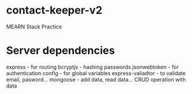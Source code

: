 # contact-keeper-v2

MEARN Stack Practice

# Server dependencies

express - for routing
bcryptjs - hashing passwords
jsonwebtoken - for authentication
config - for global variables
express-valiadtor - to validate email, pasword...
mongoose - add data, read data... CRUD operation with data
